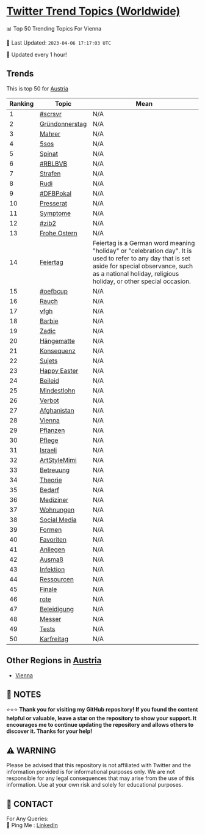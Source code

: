 [Twitter Trend Topics (Worldwide)](https://github.com/ErcinDedeoglu/Twitter-Trend-Topics)
==========


📊 Top 50 Trending Topics For Vienna

📆 Last Updated: `2023-04-06 17:17:03 UTC`

🔧 Updated every 1 hour!


## Trends

This is top 50 for [Austria](</Austria>)

| Ranking | Topic | Mean |
| ------- | ------------ | ------------ |
| 1 | [#scrsvr](http://twitter.com/search?q=%23scrsvr) | N/A |
| 2 | [Gründonnerstag](http://twitter.com/search?q=Gr%c3%bcndonnerstag) | N/A |
| 3 | [Mahrer](http://twitter.com/search?q=Mahrer) | N/A |
| 4 | [5sos](http://twitter.com/search?q=5sos) | N/A |
| 5 | [Spinat](http://twitter.com/search?q=Spinat) | N/A |
| 6 | [#RBLBVB](http://twitter.com/search?q=%23RBLBVB) | N/A |
| 7 | [Strafen](http://twitter.com/search?q=Strafen) | N/A |
| 8 | [Rudi](http://twitter.com/search?q=Rudi) | N/A |
| 9 | [#DFBPokal](http://twitter.com/search?q=%23DFBPokal) | N/A |
| 10 | [Presserat](http://twitter.com/search?q=Presserat) | N/A |
| 11 | [Symptome](http://twitter.com/search?q=Symptome) | N/A |
| 12 | [#zib2](http://twitter.com/search?q=%23zib2) | N/A |
| 13 | [Frohe Ostern](http://twitter.com/search?q=Frohe+Ostern) | N/A |
| 14 | [Feiertag](http://twitter.com/search?q=Feiertag) | Feiertag is a German word meaning "holiday" or "celebration day". It is used to refer to any day that is set aside for special observance, such as a national holiday, religious holiday, or other special occasion. |
| 15 | [#oefbcup](http://twitter.com/search?q=%23oefbcup) | N/A |
| 16 | [Rauch](http://twitter.com/search?q=Rauch) | N/A |
| 17 | [vfgh](http://twitter.com/search?q=vfgh) | N/A |
| 18 | [Barbie](http://twitter.com/search?q=Barbie) | N/A |
| 19 | [Zadic](http://twitter.com/search?q=Zadic) | N/A |
| 20 | [Hängematte](http://twitter.com/search?q=H%c3%a4ngematte) | N/A |
| 21 | [Konsequenz](http://twitter.com/search?q=Konsequenz) | N/A |
| 22 | [Sujets](http://twitter.com/search?q=Sujets) | N/A |
| 23 | [Happy Easter](http://twitter.com/search?q=Happy+Easter) | N/A |
| 24 | [Beileid](http://twitter.com/search?q=Beileid) | N/A |
| 25 | [Mindestlohn](http://twitter.com/search?q=Mindestlohn) | N/A |
| 26 | [Verbot](http://twitter.com/search?q=Verbot) | N/A |
| 27 | [Afghanistan](http://twitter.com/search?q=Afghanistan) | N/A |
| 28 | [Vienna](http://twitter.com/search?q=Vienna) | N/A |
| 29 | [Pflanzen](http://twitter.com/search?q=Pflanzen) | N/A |
| 30 | [Pflege](http://twitter.com/search?q=Pflege) | N/A |
| 31 | [Israeli](http://twitter.com/search?q=Israeli) | N/A |
| 32 | [ArtStyleMimi](http://twitter.com/search?q=ArtStyleMimi) | N/A |
| 33 | [Betreuung](http://twitter.com/search?q=Betreuung) | N/A |
| 34 | [Theorie](http://twitter.com/search?q=Theorie) | N/A |
| 35 | [Bedarf](http://twitter.com/search?q=Bedarf) | N/A |
| 36 | [Mediziner](http://twitter.com/search?q=Mediziner) | N/A |
| 37 | [Wohnungen](http://twitter.com/search?q=Wohnungen) | N/A |
| 38 | [Social Media](http://twitter.com/search?q=Social+Media) | N/A |
| 39 | [Formen](http://twitter.com/search?q=Formen) | N/A |
| 40 | [Favoriten](http://twitter.com/search?q=Favoriten) | N/A |
| 41 | [Anliegen](http://twitter.com/search?q=Anliegen) | N/A |
| 42 | [Ausmaß](http://twitter.com/search?q=Ausma%c3%9f) | N/A |
| 43 | [Infektion](http://twitter.com/search?q=Infektion) | N/A |
| 44 | [Ressourcen](http://twitter.com/search?q=Ressourcen) | N/A |
| 45 | [Finale](http://twitter.com/search?q=Finale) | N/A |
| 46 | [rote](http://twitter.com/search?q=rote) | N/A |
| 47 | [Beleidigung](http://twitter.com/search?q=Beleidigung) | N/A |
| 48 | [Messer](http://twitter.com/search?q=Messer) | N/A |
| 49 | [Tests](http://twitter.com/search?q=Tests) | N/A |
| 50 | [Karfreitag](http://twitter.com/search?q=Karfreitag) | N/A |



## Other Regions in [Austria](</Austria>)

* [Vienna](</Austria/Vienna.md>)



## 📝 NOTES

⭐⭐⭐ **Thank you for visiting my GitHub repository! If you found the content helpful or valuable, leave a star on the repository to show your support. It encourages me to continue updating the repository and allows others to discover it. Thanks for your help!**


## ⚠️ WARNING

Please be advised that this repository is not affiliated with Twitter and the information provided is for informational purposes only. We are not responsible for any legal consequences that may arise from the use of this information. Use at your own risk and solely for educational purposes.


## 📨 CONTACT

 For Any Queries:  
            🏓 Ping Me : [LinkedIn](https://www.linkedin.com/in/ercindedeoglu/)
